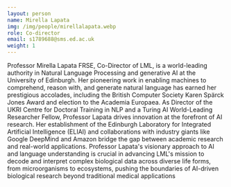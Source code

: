 ```yaml
---
layout: person
name: Mirella Lapata
img: /img/people/mirellalapata.webp
role: Co-director
email: s1789688@sms.ed.ac.uk 
weight: 1
---
```

Professor Mirella Lapata FRSE, Co-Director of LML, is a world-leading authority in Natural Language Processing and generative AI at the University of Edinburgh. Her pioneering work in enabling machines to comprehend, reason with, and generate natural language has earned her prestigious accolades, including the British Computer Society Karen Spärck Jones Award and election to the Academia Europaea. As Director of the UKRI Centre for Doctoral Training in NLP and a Turing AI World-Leading Researcher Fellow, Professor Lapata drives innovation at the forefront of AI research. Her establishment of the Edinburgh Laboratory for Integrated Artificial Intelligence (ELIAI) and collaborations with industry giants like Google DeepMind and Amazon bridge the gap between academic research and real-world applications. Professor Lapata's visionary approach to AI and language understanding is crucial in advancing LML's mission to decode and interpret complex biological data across diverse life forms, from microorganisms to ecosystems, pushing the boundaries of AI-driven biological research beyond traditional medical applications

